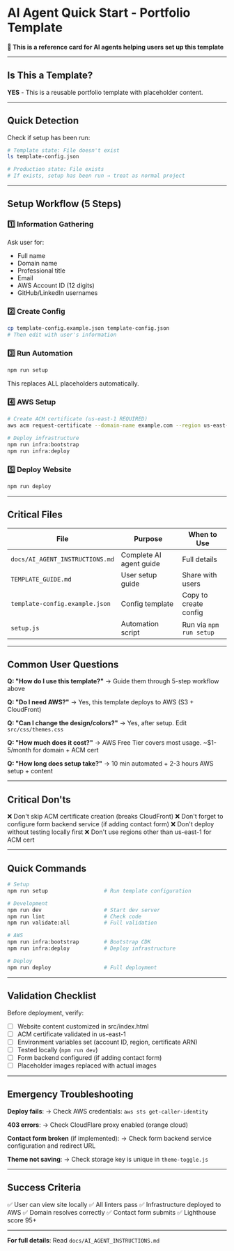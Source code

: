 # AI Agent Quick Start - Portfolio Template

**🤖 This is a reference card for AI agents helping users set up this template**

---

## Is This a Template?

**YES** - This is a reusable portfolio template with placeholder content.

---

## Quick Detection

Check if setup has been run:

```bash
# Template state: File doesn't exist
ls template-config.json

# Production state: File exists
# If exists, setup has been run → treat as normal project
```

---

## Setup Workflow (5 Steps)

### 1️⃣ Information Gathering

Ask user for:

- Full name
- Domain name
- Professional title
- Email
- AWS Account ID (12 digits)
- GitHub/LinkedIn usernames

### 2️⃣ Create Config

```bash
cp template-config.example.json template-config.json
# Then edit with user's information
```

### 3️⃣ Run Automation

```bash
npm run setup
```

This replaces ALL placeholders automatically.

### 4️⃣ AWS Setup

```bash
# Create ACM certificate (us-east-1 REQUIRED)
aws acm request-certificate --domain-name example.com --region us-east-1

# Deploy infrastructure
npm run infra:bootstrap
npm run infra:deploy
```

### 5️⃣ Deploy Website

```bash
npm run deploy
```

---

## Critical Files

| File                            | Purpose                 | When to Use             |
| ------------------------------- | ----------------------- | ----------------------- |
| `docs/AI_AGENT_INSTRUCTIONS.md` | Complete AI agent guide | Full details            |
| `TEMPLATE_GUIDE.md`             | User setup guide        | Share with users        |
| `template-config.example.json`  | Config template         | Copy to create config   |
| `setup.js`                      | Automation script       | Run via `npm run setup` |

---

## Common User Questions

**Q: "How do I use this template?"**
→ Guide them through 5-step workflow above

**Q: "Do I need AWS?"**
→ Yes, this template deploys to AWS (S3 + CloudFront)

**Q: "Can I change the design/colors?"**
→ Yes, after setup. Edit `src/css/themes.css`

**Q: "How much does it cost?"**
→ AWS Free Tier covers most usage. ~$1-5/month for domain + ACM cert

**Q: "How long does setup take?"**
→ 10 min automated + 2-3 hours AWS setup + content

---

## Critical Don'ts

❌ Don't skip ACM certificate creation (breaks CloudFront)
❌ Don't forget to configure form backend service (if adding contact form)
❌ Don't deploy without testing locally first
❌ Don't use regions other than us-east-1 for ACM cert

---

## Quick Commands

```bash
# Setup
npm run setup                  # Run template configuration

# Development
npm run dev                    # Start dev server
npm run lint                   # Check code
npm run validate:all           # Full validation

# AWS
npm run infra:bootstrap        # Bootstrap CDK
npm run infra:deploy           # Deploy infrastructure

# Deploy
npm run deploy                 # Full deployment
```

---

## Validation Checklist

Before deployment, verify:

- [ ] Website content customized in src/index.html
- [ ] ACM certificate validated in us-east-1
- [ ] Environment variables set (account ID, region, certificate ARN)
- [ ] Tested locally (`npm run dev`)
- [ ] Form backend configured (if adding contact form)
- [ ] Placeholder images replaced with actual images

---

## Emergency Troubleshooting

**Deploy fails**:
→ Check AWS credentials: `aws sts get-caller-identity`

**403 errors**:
→ Check CloudFlare proxy enabled (orange cloud)

**Contact form broken** (if implemented):
→ Check form backend service configuration and redirect URL

**Theme not saving**:
→ Check storage key is unique in `theme-toggle.js`

---

## Success Criteria

✅ User can view site locally
✅ All linters pass
✅ Infrastructure deployed to AWS
✅ Domain resolves correctly
✅ Contact form submits
✅ Lighthouse score 95+

---

**For full details**: Read `docs/AI_AGENT_INSTRUCTIONS.md`
